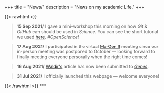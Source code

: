 +++
title = "News/"
description = "News on my academic Life."
+++

{{< rawhtml >}}
<blockquote>
<b>15 Sep 2021/</b> I gave a mini-workshop this morning on how <i>Git</i> & <i>GitHub</i> <strike>can</strike> should be used in <i>Science</i>. You can see the short tutorial we used <a href="https://github.com/layka-pacheco-classes/quick-intro-do-git-github" target="_blank">here</a>. <i>#OpenScience!</i>
</blockquote>

<blockquote>
<b>17 Aug 2021/</b> I participated in the virtual <a href="https://twitter.com/Margen_II" target="_blank">MarGen II</a> meeting since our in-person meeting was postponed to October — looking forward to finally meeting everyone personally when the right time comes!
</blockquote>

<blockquote>
<b>16 Aug 2021/</b> <a href="https://berbelfilho.wixsite.com/home" target="_blank">Waldir's</a> article has now been submitted to <a href="https://www.mdpi.com/journal/genes" target="_blank"><i>Genes</i></a>.
</blockquote>

<blockquote>
<b>31 Jul 2021/</b> I officially launched this webpage — welcome everyone!
</blockquote>
{{< /rawhtml >}}
***